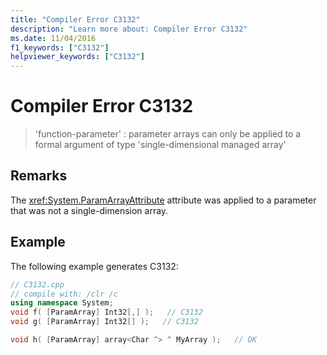 ```yaml
---
title: "Compiler Error C3132"
description: "Learn more about: Compiler Error C3132"
ms.date: 11/04/2016
f1_keywords: ["C3132"]
helpviewer_keywords: ["C3132"]
---
```

# Compiler Error C3132

> 'function-parameter' : parameter arrays can only be applied to a formal argument of type 'single-dimensional managed array'

## Remarks

The <xref:System.ParamArrayAttribute> attribute was applied to a parameter that was not a single-dimension array.

## Example

The following example generates C3132:

```cpp
// C3132.cpp
// compile with: /clr /c
using namespace System;
void f( [ParamArray] Int32[,] );   // C3132
void g( [ParamArray] Int32[] );   // C3132

void h( [ParamArray] array<Char ^> ^ MyArray );   // OK
```
